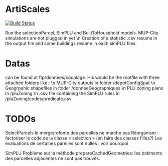 # ArtiScales

[![Build Status](https://travis-ci.org/ArtiScales/ArtiScales.svg?branch=master)](https://travis-ci.org/ArtiScales/ArtiScales)

Run the selectionParcel, SimPLU and BuiltToHousehold models. 
MUP-City simulations are not plugged in yet \n
Creation of a statistic .csv resume in the output file and some buildings resume in each simPLU files.


# Datas 
can be found at ftp/donnees/couplage. His would be the rootfile with three attached folders like : \n
MUP-City outputs in folder /depotConfigSpat \n
Geogrpahic shapefiles in folder /donneeGeographiques \n
PLU zoning plans in /pluZoning \n
.csv file containing the SimPLU rules in /pluZoning/codes/predicate.csv

# TODOs
SelectParcels
le merge/refonte des parcelles ne marche pas
Réorganiser : factoriser le code de la classe « selection » (en faire des classes filles?)
Les evaluations de certaines parelles sont nulles : voir pourquoi

SimPLU
Problème sur la méthode prepareCachedGeometries: les batiments des parcelles adjacentes ne sont pas trouvés.
